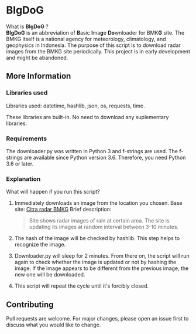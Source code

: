 # BIgDoG

What is **BIgDoG** ?\
**BIgDoG** is an abbreviation of **B**asic **I**ma**g**e **Do**wnloader for BMK**G** site. The BMKG itself is a national agency for meteorology, climatology, and geophysics in Indonesia. The purpose of this script is to download radar images from the BMKG site periodically. This project is in early development and might be abandoned.

## More Information
### Libraries used
Libraries used: datetime, hashlib, json, os, requests, time.

These libraries are built-in. No need to download any suplementary libraries.

### Requirements
The downloader.py was written in Python 3 and f-strings are used. The f-strings are available since Python version 3.6. Therefore, you need Python 3.6 or later.

### Explanation
What will happen if you run this script?
1) Immediately downloads an image from the location you chosen. Base site: [Citra radar BMKG](https://www.bmkg.go.id/cuaca/citra-radar.bmkg) 
 Brief description:

    > Site shows radar images of rain at certain area. The site is updating its images at random interval between 3-10 minutes.
2) The hash of the image will be checked by hashlib. This step helps to recognize the image.
3) Downloader.py will sleep for 2 minutes. From there on, the script will run again to check whether the image is updated or not by hashing the image. If the image appears to be different from the previous image, the new one will be downloaded.
4) This script will repeat the cycle until it's forcibly closed.

## Contributing
Pull requests are welcome. For major changes, please open an issue first to discuss what you would like to change.
